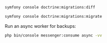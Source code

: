 ```bash
symfony console doctrine:migrations:diff
``` 

```bash
symfony console doctrine:migrations:migrate
```

Run an async worker for backups:

```bash
php bin/console messenger:consume async -vv
```